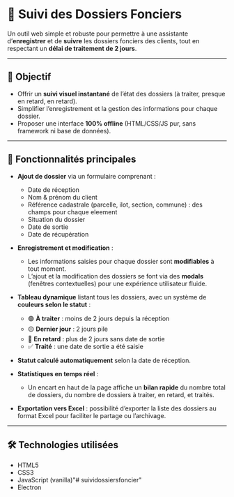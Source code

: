 # 📁 Suivi des Dossiers Fonciers

Un outil web simple et robuste pour permettre à une assistante d’**enregistrer** et de **suivre** les dossiers fonciers des clients, tout en respectant un **délai de traitement de 2 jours**.

---

## 🎯 Objectif

- Offrir un **suivi visuel instantané** de l’état des dossiers (à traiter, presque en retard, en retard).
- Simplifier l’enregistrement et la gestion des informations pour chaque dossier.
- Proposer une interface **100% offline** (HTML/CSS/JS pur, sans framework ni base de données).

---

## 🧩 Fonctionnalités principales

- **Ajout de dossier** via un formulaire comprenant :
  - Date de réception
  - Nom & prénom du client
  - Référence cadastrale (parcelle, ilot, section, commune) : des champs pour chaque eleement
  - Situation du dossier
  - Date de sortie
  - Date de récupération

- **Enregistrement et modification** :
  - Les informations saisies pour chaque dossier sont **modifiables** à tout moment.
  - L’ajout et la modification des dossiers se font via des **modals** (fenêtres contextuelles) pour une expérience utilisateur fluide.

- **Tableau dynamique** listant tous les dossiers, avec un système de **couleurs selon le statut** :
  - 🟢 **À traiter** : moins de 2 jours depuis la réception
  - 🟡 **Dernier jour** : 2 jours pile
  - 🔴 **En retard** : plus de 2 jours sans date de sortie
  - ✅ **Traité** : une date de sortie a été saisie

- **Statut calculé automatiquement** selon la date de réception.

- **Statistiques en temps réel** :
  - Un encart en haut de la page affiche un **bilan rapide** du nombre total de dossiers, du nombre de dossiers à traiter, en retard, et traités.

- **Exportation vers Excel** : possibilité d’exporter la liste des dossiers au format Excel pour faciliter le partage ou l’archivage.

---

## 🛠️ Technologies utilisées

- HTML5
- CSS3
- JavaScript (vanilla)"# suividossiersfoncier" 
- Electron